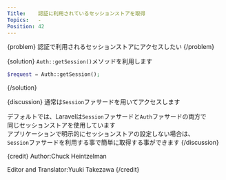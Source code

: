 ```yaml
---
Title:    認証に利用されているセッションストアを取得
Topics:   -
Position: 42
---
```


{problem}
認証で利用されるセッションストアにアクセスしたい
{/problem}

{solution}
`Auth::getSession()`メソッドを利用します

```php
$request = Auth::getSession();
```
{/solution}

{discussion}
通常は`Session`ファサードを用いてアクセスします

デフォルトでは、Laravelは`Session`ファサードと`Auth`ファサードの両方で  
同じセッションストアを使用しています  
アプリケーションで明示的にセッションストアの設定しない場合は、  
`Session`ファサードを利用する事で簡単に取得する事ができます
{/discussion}

{credit}
Author:Chuck Heintzelman

Editor and Translator:Yuuki Takezawa
{/credit}
